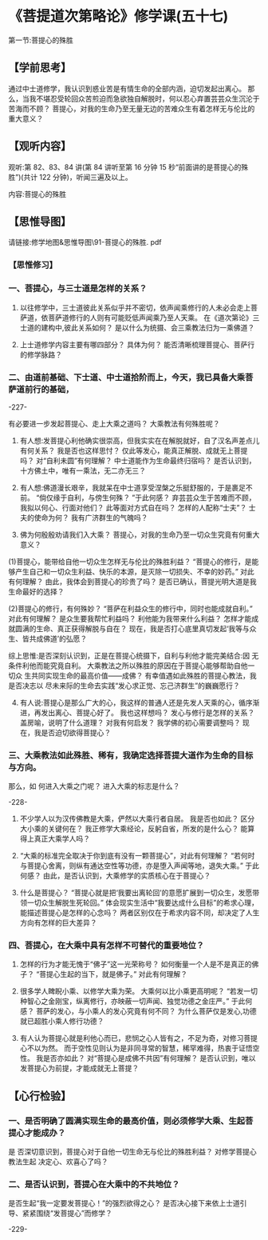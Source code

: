 
# 《菩提道次第略论》修学课(五十七)
第一节:菩提心的殊胜
## 【学前思考】

通过中士道修学，我认识到惑业苦是有情生命的全部内涵，迫切发起出离心。
那么，当我不堪忍受轮回众苦煎迫而急欲独自解脱时，何以忍心弃置芸芸众生沉沦于苦海而不顾？
菩提心，对我的生命乃至无量无边的苦难众生有着怎样无与伦比的重大意义？

## 【观听内容】

观听:第 82、83、84 讲(第 84 讲听至第 16 分钟 15 秒“前面讲的是菩提心的殊胜”)(共计 122 分钟)，听闻三遍及以上。

内容:菩提心的殊胜

## 【思惟导图】

请链接:修学地图&思惟导图\91-菩提心的殊胜. pdf

### 【思惟修习】

### 一、菩提心，与三士道是怎样的关系？

1. 以往修学中，三士道彼此关系似乎并不密切，依声闻乘修行的人未必会走上菩萨道，依菩萨道修行的人则有可能贬低声闻乘乃至人天乘。
   在《道次第论》三士道的建构中,彼此关系如何？
   是以什么为统摄、会三乘教法归为一乘佛道？

2. 上士道修学内容主要有哪四部分？
   具体为何？
   能否清晰梳理菩提心、菩萨行的修学脉路？

### 二、由道前基础、下士道、中士道拾阶而上，今天，我已具备大乘菩萨道前行的基础，

-227-

有必要进一步发起菩提心、走上大乘之道吗？
大乘教法有何殊胜呢？

1. 有人想:发菩提心利他确实很崇高，但我实实在在解脱就好，自了汉名声差点儿有何关系？
   我是否也这样思忖？
   仅此等发心，能真正解脱、成就无上菩提吗？
   对“自利未圆”有何理解？
   中士道能作为生命最终归宿吗？
   是否认识到，十方佛土中，唯有一乘法，无二亦无三？

2. 有人想:佛道漫长艰辛，我就呆在中士道享受涅槃之乐挺舒服的，于是裹足不前。
   “倘仅缘于自利，与傍生何殊？
   ”于此何感？
   弃芸芸众生于苦难而不顾，我拟以何心、行面对他们？
   此等面对方式自在吗？
   怎样的人配称“士夫”？
   士夫的使命为何？
   我有广济群生的气魄吗？

3. 佛为何殷殷劝请我们入大乘？
   菩提心，对我的生命乃至一切众生究竟有何重大意义？

(1)菩提心，能带给自他一切众生怎样无与伦比的殊胜利益？
“菩提心的修行，是能够产生自己和一切众生利益、快乐的本源，是灭除一切损失、不幸的妙药。”
对此有何理解？
由此，我体会到菩提心的珍贵了吗？
是否已确认，菩提光明大道是我生命最好的选择？

(2)菩提心的修行，有何殊妙？
“菩萨在利益众生的修行中，同时也能成就自利。”
对此有何理解？
是众生要我帮忙利益吗？
利他能为我带来什么利益？
怎样才能成就圆满的生命、真正获得解脱与自在？
现在，我是否打心底里真切发起‘我等与众生、皆共成佛道’的弘愿？

综上思惟:是否深刻认识到，正是在菩提心统摄下，自利与利他才能完美结合:因
无条件利他而能究竟自利。
大乘教法之所以殊胜的原因在于菩提心能够帮助自他一切众
生共同实现生命的最高价值——成佛？
有幸值遇如此殊胜的菩提心教法，我是否决志以
尽未来际的生命去实践“发心求正觉、忘己济群生”的巍巍愿行？

4. 有人说:菩提心是那么广大的心，我这样的普通人还是先发人天乘的心，循序渐进，再发出离心、菩提心好了。
   我也这样想吗？
   发心与修行是怎样的关系？
   盖房喻，说明了什么道理？
   对我有何启发？
   我学佛的初心需要调整吗？
   现在，我是否迫切欲得菩提心？

### 三、大乘教法如此殊胜、稀有，我确定选择菩提大道作为生命的目标与方向。

那么，如
何进入大乘之门呢？
进入大乘的标志是什么？

-228-

1. 不少学人以为汉传佛教是大乘，俨然以大乘行者自居。
   我是否也如此？
   区分大小乘的关键何在？
   我正修学大乘经论，反躬自省，所发的是什么心？
   能算得上真正大乘学人吗？

2. “大乘的标准完全取决于你到底有没有一颗菩提心”，对此有何理解？
   “若何时与菩提心舍离，则纵有通达空性等功德，亦是堕入声闻等地，退失大乘。”
   于此何感？
   由此，是否认识到，大乘修学的实质核心在于菩提心？

3. 什么是菩提心？
   “菩提心就是把‘我要出离轮回’的意愿扩展到一切众生，发愿带领一切众生解脱生死轮回。”
   体会现实生活中“我要达成什么目标”的希求心理，能描述菩提心是怎样的心念吗？
   两者区别仅在于希求内容不同，却决定了人生方向有怎样的巨大差异？

### 四、菩提心，在大乘中具有怎样不可替代的重要地位？

1. 怎样的行为才能无愧于“佛子”这一光荣称号？
   如何衡量一个人是不是真正的佛子？
   “菩提心生起的当下，就是佛子。”
   对此有何理解？

2. 很多学人睥睨小乘、以修学大乘为荣。
   大乘何以比小乘更高明呢？
   “若发一切种智心之金刚宝，纵离修行，亦映蔽一切声闻、独觉功德之金庄严。”
   于此何感？
   菩萨的发心，与小乘人的发心究竟有何不同？
   为什么菩萨仅是发心,功德就已超胜小乘人修行功德？

3. 有人认为菩提心就是利他心而已，悲悯之心人皆有之，不足为奇，对修习菩提心不以为然。
   而于空性见则认为是非同寻常的智慧，稀罕难得，热衷于证悟空性。
   我是否亦如此？
   对“菩提心是成佛不共因”有何理解？
   是否认识到，唯以发菩提心为前提，才能成就无上菩提？

## 【心行检验】

### 一、是否明确了圆满实现生命的最高价值，则必须修学大乘、生起菩提心才能成办？

是
否深切意识到，菩提心对于自他一切生命无与伦比的殊胜利益？
对修学菩提心教法生起
决定心、欢喜心了吗？

### 二、是否认识到，菩提心在大乘中的不共地位？

是否生起“我一定要发菩提心！”的强烈欲得之心？
是否决心接下来依上士道引导、紧紧围绕“发菩提心”而修学？

-229-